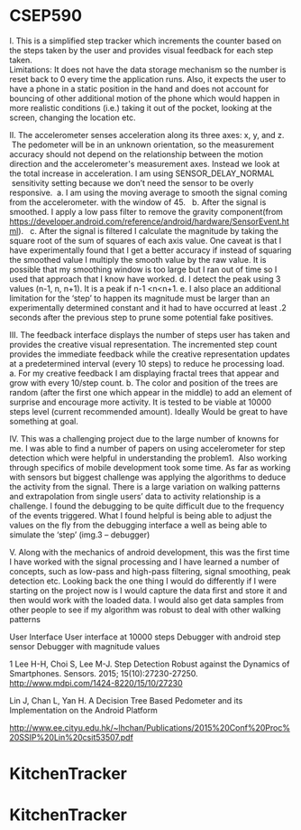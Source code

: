 # CSEP590

I.	This is a simplified step tracker which increments the counter based on the steps taken by the user and provides visual feedback for each step taken.  
Limitations: It does not have the data storage mechanism so the number is reset back to 0 every time the application runs. Also, it expects the user to have a phone in a static position in the hand and does not account for bouncing of other additional motion of the phone which would happen in more realistic conditions (i.e.) taking it out of the pocket, looking at the screen, changing the location etc. 

II.	The accelerometer senses acceleration along its three axes: x, y, and z.  The pedometer will be in an unknown orientation, so the measurement accuracy should not depend on the relationship between the motion direction and the accelerometer's measurement axes. Instead we look at the total increase in acceleration. I am using SENSOR_DELAY_NORMAL  sensitivity setting because we don’t need the sensor to be overly responsive. 
a.	I am using the moving average to smooth the signal coming from the accelerometer. with the window of 45.  
b.	After the signal is smoothed. I apply a low pass filter to remove the gravity component(from https://developer.android.com/reference/android/hardware/SensorEvent.html).  
c.	After the signal is filtered I calculate the magnitude by taking the square root of the sum of squares of each axis value. One caveat is that I have experimentally found that I get a better accuracy if instead of squaring the smoothed value I multiply the smooth value by the raw value. It is possible that my smoothing window is too large but I ran out of time so I used that approach that I know have worked.
d.	 I detect the peak using 3 values (n-1, n, n+1). It is a peak if n-1 <n<n+1.
e.	I also place an additional limitation for the ‘step’ to happen its magnitude must be larger than an experimentally determined constant and it had to have occurred at least .2 seconds after the previous step to prune some potential fake positives.

III.	The feedback interface displays the number of steps user has taken and provides the creative visual representation. The incremented step count provides the immediate feedback while the creative representation updates at a predetermined interval (every 10 steps) to reduce he processing load.
a.	For my creative feedback I am displaying fractal trees that appear and grow with every 10/step count.
b.	The color and position of the trees are random (after the first one which appear in the middle) to add an element of surprise and encourage more activity. It is tested to be viable at 10000 steps level (current recommended amount). Ideally Would be great to have something at goal.

IV.	This was a challenging project due to the large number of knowns for me. I was able to find a number of papers on using accelerometer for step detection which were helpful in understanding the problem1.  Also working through specifics of mobile development took some time. As far as working with sensors but biggest challenge was applying the algorithms to deduce the activity from the signal. There is a large variation on walking patterns and extrapolation from single users’ data to activity relationship is a challenge. I found the debugging to be quite difficult due to the frequency of the events triggered. What I found helpful is being able to adjust the values on the fly from the debugging interface a well as being able to simulate the ‘step’ (img.3 – debugger)

V.	Along with the mechanics of android development, this was the first time I have worked with the signal processing and I have learned a number of concepts, such as low-pass and high-pass filtering, signal smoothing, peak detection etc.
Looking back the one thing I would do differently if I were starting on the project now is I would capture the data first and store it and then would work with the loaded data.  I would also get data samples from other people to see if my algorithm was robust to deal with other walking patterns

User Interface
User interface at 10000 steps
Debugger with
android step sensor
Debugger with
magnitude values








1 Lee H-H, Choi S, Lee M-J. Step Detection Robust against the Dynamics of Smartphones. Sensors. 2015; 15(10):27230-27250.  http://www.mdpi.com/1424-8220/15/10/27230


Lin J, Chan L, Yan H. A Decision Tree Based Pedometer and its Implementation on the Android Platform 

http://www.ee.cityu.edu.hk/~lhchan/Publications/2015%20Conf%20Proc%20SSIP%20Lin%20csit53507.pdf



# KitchenTracker
# KitchenTracker
